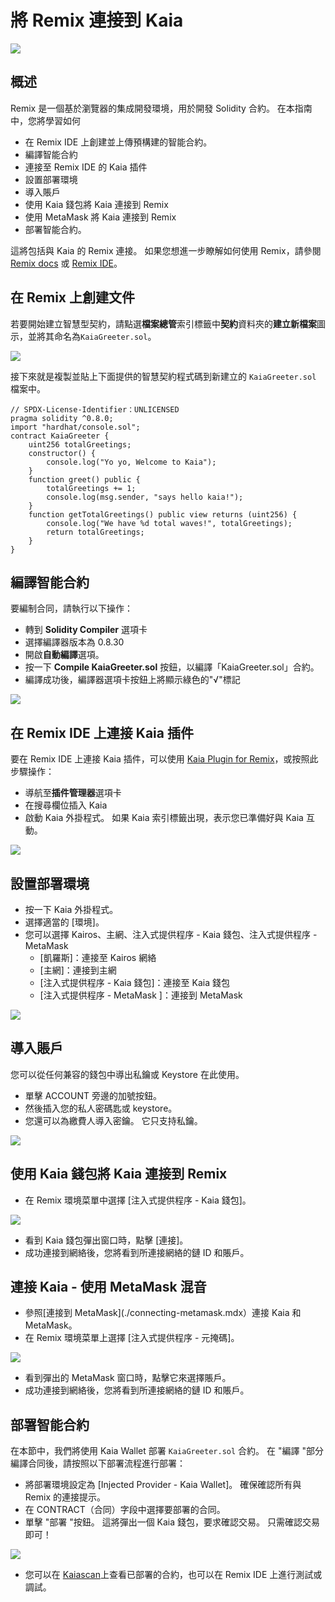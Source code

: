 # 將 Remix 連接到 Kaia

![](/img/banners/kaia-remix.png)

## 概述<a href="#overview" id="overview"></a>

Remix 是一個基於瀏覽器的集成開發環境，用於開發 Solidity 合約。 在本指南中，您將學習如何

- 在 Remix IDE 上創建並上傳預構建的智能合約。
- 編譯智能合約
- 連接至 Remix IDE 的 Kaia 插件
- 設置部署環境
- 導入賬戶
- 使用 Kaia 錢包將 Kaia 連接到 Remix
- 使用 MetaMask 將 Kaia 連接到 Remix
- 部署智能合約。

這將包括與 Kaia 的 Remix 連接。 如果您想進一步瞭解如何使用 Remix，請參閱 [Remix docs](https://remix-ide.readthedocs.io/en/latest/) 或 [Remix IDE](https://remix.ethereum.org/)。

## 在 Remix 上創建文件<a href="#creating-a-file-on-remix" id="creating-a-file-on-remix"></a>

若要開始建立智慧型契約，請點選**檔案總管**索引標籤中**契約**資料夾的**建立新檔案**圖示，並將其命名為`KaiaGreeter.sol`。

![](/img/build/smart-contracts/kg-remix-file.png)

接下來就是複製並貼上下面提供的智慧契約程式碼到新建立的 `KaiaGreeter.sol` 檔案中。

```solidity
// SPDX-License-Identifier：UNLICENSED
pragma solidity ^0.8.0;
import "hardhat/console.sol";
contract KaiaGreeter {
    uint256 totalGreetings;
    constructor() {
        console.log("Yo yo, Welcome to Kaia");
    }
    function greet() public {
        totalGreetings += 1;
        console.log(msg.sender, "says hello kaia!");
    }
    function getTotalGreetings() public view returns (uint256) {
        console.log("We have %d total waves!", totalGreetings);
        return totalGreetings;
    }
}
```

## 編譯智能合約<a href="#compile-smart-contract" id="compile-smart-contract"></a>

要編制合同，請執行以下操作：

- 轉到 **Solidity Compiler** 選項卡
- 選擇編譯器版本為 0.8.30
- 開啟**自動編譯**選項。
- 按一下 **Compile KaiaGreeter.sol** 按鈕，以編譯「KaiaGreeter.sol」合約。
- 編譯成功後，編譯器選項卡按鈕上將顯示綠色的"√"標記

![](/img/build/smart-contracts/kg-remix-compile.png)

## 在 Remix IDE 上連接 Kaia 插件<a href="#connect-to-kaia-plugin" id="connect-to-kaia-plugin"></a>

要在 Remix IDE 上連接 Kaia 插件，可以使用 [Kaia Plugin for Remix](https://ide.kaia.io/)，或按照此步驟操作：

- 導航至**插件管理器**選項卡
- 在搜尋欄位插入 Kaia
- 啟動 Kaia 外掛程式。 如果 Kaia 索引標籤出現，表示您已準備好與 Kaia 互動。

![](/img/build/smart-contracts/kg-plugin-manager.png)

## 設置部署環境 <a href="#setting-up-deployment-env" id="setting-up-deployment-env"></a>

- 按一下 Kaia 外掛程式。
- 選擇適當的 [環境]。
- 您可以選擇 Kairos、主網、注入式提供程序 - Kaia 錢包、注入式提供程序 - MetaMask
  - [凱羅斯]：連接至 Kairos 網絡
  - [主網]：連接到主網
  - [注入式提供程序 - Kaia 錢包]：連接至 Kaia 錢包
  - [注入式提供程序 - MetaMask ]：連接到 MetaMask

![](/img/build/smart-contracts/kg-remix-env.png)

## 導入賬戶<a href="#import-account" id="import-account"></a>

您可以從任何兼容的錢包中導出私鑰或 Keystore 在此使用。

- 單擊 ACCOUNT 旁邊的加號按鈕。
- 然後插入您的私人密碼匙或 keystore。
- 您還可以為繳費人導入密鑰。 它只支持私鑰。

![](/img/build/smart-contracts/kg-import-account.png)

## 使用 Kaia 錢包將 Kaia 連接到 Remix<a href="#connect-to-kaia-using-kaia-wallet" id="connect-to-kaia-using-kaia-wallet"></a>

- 在 Remix 環境菜單中選擇 [注入式提供程序 - Kaia 錢包]。

![](/img/build/smart-contracts/kg-ip-kw.png)

- 看到 Kaia 錢包彈出窗口時，點擊 [連接]。
- 成功連接到網絡後，您將看到所連接網絡的鏈 ID 和賬戶。

## 連接 Kaia - 使用 MetaMask 混音<a href="#connect-to-kaia-using-metamask" id="connect-to-kaia-using-metamask"></a>

- 參照[連接到 MetaMask](./connecting-metamask.mdx）連接 Kaia 和 MetaMask。
- 在 Remix 環境菜單上選擇 [注入式提供程序 - 元掩碼]。

![](/img/build/smart-contracts/kg-ip-mm.png)

- 看到彈出的 MetaMask 窗口時，點擊它來選擇賬戶。
- 成功連接到網絡後，您將看到所連接網絡的鏈 ID 和賬戶。

## 部署智能合約<a href="#deploying-contract" id="deploying-contract"></a>

在本節中，我們將使用 Kaia Wallet 部署 `KaiaGreeter.sol` 合約。 在 "編譯 "部分編譯合同後，請按照以下部署流程進行部署：

- 將部署環境設定為 [Injected Provider - Kaia Wallet]。 確保確認所有與 Remix 的連接提示。
- 在 CONTRACT（合同）字段中選擇要部署的合同。
- 單擊 "部署 "按鈕。 這將彈出一個 Kaia 錢包，要求確認交易。 只需確認交易即可！

![](/img/build/smart-contracts/kg-deployed.png)

- 您可以在 [Kaiascan](https://kairos.kaiascan.io/)上查看已部署的合約，也可以在 Remix IDE 上進行測試或調試。
